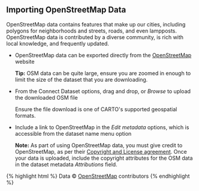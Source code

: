 ## Importing OpenStreetMap Data

OpenStreetMap data contains features that make up our cities, including polygons for neighborhoods and streets, roads, and even lampposts. OpenStreetMap data is contributed by a diverse community, is rich with local knowledge, and frequently updated. 

- OpenStreetMap data can be exported directly from the [OpenStreetMap](http://www.openstreetmap.org/export#map=5/51.509/7.603) website

	**Tip:** OSM data can be quite large, ensure you are zoomed in enough to limit the size of the dataset that you are downloading.

- From the Connect Dataset options, drag and drop, or _Browse_ to upload the downloaded OSM file

	Ensure the file download is one of CARTO's supported geospatial formats.

- Include a link to OpenStreetMap in the _Edit metadata_ options, which is accessible from the dataset name menu option

	**Note:** As part of using OpenStreetMap data, you must give credit to OpenStreetMap, as per their [Copyright and License agreement](http://www.openstreetmap.org/copyright). Once your data is uploaded, include the copyright attributes for the OSM data in the dataset metadata _Attributions_ field.

{% highlight html %}
Data © [OpenStreetMap](http://www.openstreetmap.org/copyright) contributors
{% endhighlight %}